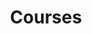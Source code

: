 ---
breadcrumb: <div id="breadcrumb"><a href="index.html">Home</a> <span class="breadcrumb_spacer">&gt;</span>
  <a href="news_events.html">News and Events</a> <span class="breadcrumb_spacer">&gt;</span>
  <a href="departments-4.html">Departments and Courses</a> <span class="breadcrumb_spacer">&gt;</span>
  <a href="economics_dep-2.html">Department of Economics</a> <span class="breadcrumb_spacer">&gt;</span>
  <strong>Courses</strong></div>
headerimage: <img alt="" height="105" src="assets/2006/images/banners/departments.jpg" width="472"/>
html_title: Courses
layout: 2006_default
left_title:
- <img alt="Dpt. of" border="0" height="33" src="assets/2006/content/gt/fcb6421c7c62628408190d4ca84029e5.png"
  title="Dpt. of" width="98"/>
- <img alt="Economics" border="0" height="33" src="assets/2006/content/gt/e29ea5df62b2d34de5752aabc2a4da7f.png"
  title="Economics" width="151"/>
old_website: true
permalink: /courses-36.html
published: true
subnav:
- <li class="sub_no sub_first"><a href="economics_dep.html" title="About">About</a></li>
- <li class="sub_no"><a href="119.0.0.1.0.0.html" title="Faculty">Faculty</a></li>
- <li class="sub_no"><a href="courses-56.html" title="Courses">Courses</a></li>
- <li class="sub_no"><a href="121.0.0.1.0.0.html" title="Students">Students</a></li>
title: Courses
---
